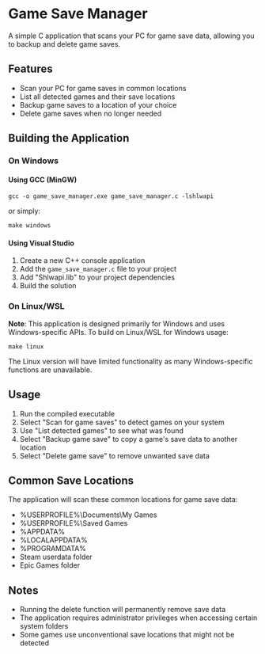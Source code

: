 # Game Save Manager

A simple C application that scans your PC for game save data, allowing you to backup and delete game saves.

## Features

- Scan your PC for game saves in common locations
- List all detected games and their save locations
- Backup game saves to a location of your choice
- Delete game saves when no longer needed

## Building the Application

### On Windows

#### Using GCC (MinGW)

```
gcc -o game_save_manager.exe game_save_manager.c -lshlwapi
```

or simply:
```
make windows
```

#### Using Visual Studio

1. Create a new C++ console application
2. Add the `game_save_manager.c` file to your project
3. Add "Shlwapi.lib" to your project dependencies
4. Build the solution

### On Linux/WSL

**Note**: This application is designed primarily for Windows and uses Windows-specific APIs. To build on Linux/WSL for Windows usage:

```
make linux
```

The Linux version will have limited functionality as many Windows-specific functions are unavailable.

## Usage

1. Run the compiled executable
2. Select "Scan for game saves" to detect games on your system
3. Use "List detected games" to see what was found
4. Select "Backup game save" to copy a game's save data to another location
5. Select "Delete game save" to remove unwanted save data

## Common Save Locations

The application will scan these common locations for game save data:

- %USERPROFILE%\Documents\My Games
- %USERPROFILE%\Saved Games
- %APPDATA%
- %LOCALAPPDATA%
- %PROGRAMDATA%
- Steam userdata folder
- Epic Games folder

## Notes

- Running the delete function will permanently remove save data
- The application requires administrator privileges when accessing certain system folders
- Some games use unconventional save locations that might not be detected
